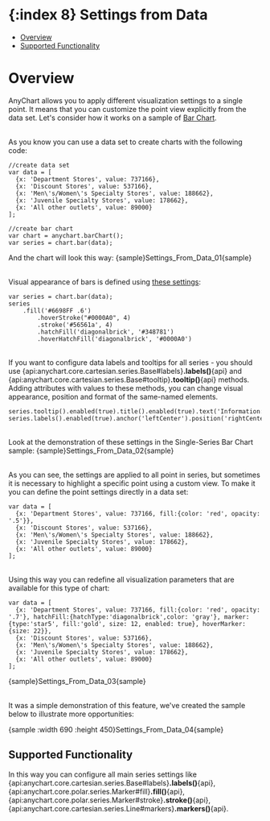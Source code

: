 {:index 8}
Settings from Data
=================
* [Overview](#overview)
* [Supported Functionality](#supported_functionality)


# Overview

AnyChart allows you to apply different visualization settings to a single point. It means that you can customize the point view explicitly from the data set. Let's consider how it works on a sample of [Bar Chart](Bar_Chart).

<br>As you know you can use a data set to create charts with the following code:

```
//create data set
var data = [
  {x: 'Department Stores', value: 737166},
  {x: 'Discount Stores', value: 537166},
  {x: 'Men\'s/Women\'s Specialty Stores', value: 188662},
  {x: 'Juvenile Specialty Stores', value: 178662},
  {x: 'All other outlets', value: 89000}
];

//create bar chart
var chart = anychart.barChart();
var series = chart.bar(data);
```

And the chart will look this way:
{sample}Settings\_From\_Data\_01{sample}

<br>Visual appearance of bars is defined using [these settings](Bar_Chart#visualization):

```
var series = chart.bar(data);
series
    .fill('#6698FF .6')
        .hoverStroke("#0000A0", 4)
        .stroke('#56561a', 4)
        .hatchFill('diagonalbrick', '#348781')
        .hoverHatchFill('diagonalbrick', '#0000A0')
```
<br>If you want to configure data labels and tooltips for all series - you should use {api:anychart.core.cartesian.series.Base#labels}**.labels()**{api} and {api:anychart.core.cartesian.series.Base#tooltip}**.tooltip()**{api} methods. Adding attributes with values to these methods, you can change visual appearance, position and format of the same-named elements.

```
series.tooltip().enabled(true).title().enabled(true).text('Information:');
series.labels().enabled(true).anchor('leftCenter').position('rightCenter').fontSize(13);
```
<br>Look at the demonstration of these settings in the Single-Series Bar Chart sample:
{sample}Settings\_From\_Data\_02{sample}

<br>As you can see, the settings are applied to all point in series, but sometimes it is necessary to highlight a specific point using a custom view. To make it you can define the point settings directly in a data set:

```
var data = [
  {x: 'Department Stores', value: 737166, fill:{color: 'red', opacity: '.5'}},
  {x: 'Discount Stores', value: 537166},
  {x: 'Men\'s/Women\'s Specialty Stores', value: 188662},
  {x: 'Juvenile Specialty Stores', value: 178662},
  {x: 'All other outlets', value: 89000}
];
```

<br>Using this way you can redefine all visualization parameters that are available for this type of chart:

```
var data = [
  {x: 'Department Stores', value: 737166, fill:{color: 'red', opacity: '.7'}, hatchFill:{hatchType:'diagonalbrick',color: 'gray'}, marker:{type:'star5', fill:'gold', size: 12, enabled: true}, hoverMarker: {size: 22}},
  {x: 'Discount Stores', value: 537166},
  {x: 'Men\'s/Women\'s Specialty Stores', value: 188662},
  {x: 'Juvenile Specialty Stores', value: 178662},
  {x: 'All other outlets', value: 89000}
];
```

{sample}Settings\_From\_Data\_03{sample}

<br>It was a simple demonstration of this feature, we've created the sample below to illustrate more opportunities:

{sample :width 690 :height 450}Settings\_From\_Data\_04{sample}


## Supported Functionality

In this way you can configure all main series settings like {api:anychart.core.cartesian.series.Base#labels}**.labels()**{api}, {api:anychart.core.polar.series.Marker#fill}**.fill()**{api}, {api:anychart.core.polar.series.Marker#stroke}**.stroke()**{api}, {api:anychart.core.cartesian.series.Line#markers}**.markers()**{api}.
